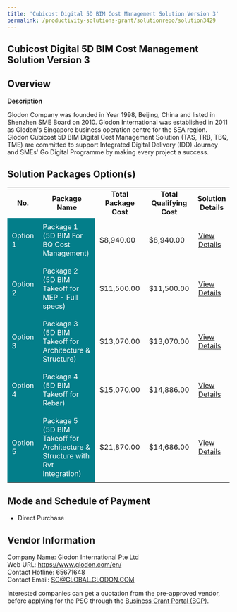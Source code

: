 ```yaml
---
title: 'Cubicost Digital 5D BIM Cost Management Solution Version 3'
permalink: /productivity-solutions-grant/solutionrepo/solution3429
---
```


## Cubicost Digital 5D BIM Cost Management Solution Version 3

## Overview

**Description**

Glodon Company was founded in Year 1998, Beijing, China and listed in Shenzhen SME Board on 2010. Glodon International was established in 2011 as Glodon's Singapore business operation centre for the SEA region. Glodon Cubicost 5D BIM Digital Cost Management Solution (TAS, TRB, TBQ, TME) are committed to support Integrated Digital Delivery (IDD) Journey and SMEs' Go Digital Programme by making every project a success.

## Solution Packages Option(s)

<table>
<tr>
<th><b>No.</b></th>
<th><b>Package Name</b></th>
<th><b>Total Package Cost</b></th>
<th><b>Total Qualifying Cost</b></th>
<th><b>Solution Details</b></th>
</tr>
<tr>
<td style='padding: 10px; background-color: #037E8A; color: #FFFFFF;'>Option 1</td>
<td style='padding: 10px; background-color: #037E8A; color: #FFFFFF;'>Package 1 (5D BIM For BQ Cost Management)</td>
<td style='padding: 10px;'>$8,940.00</td>
<td style='padding: 10px;'>$8,940.00</td>
<td style='padding: 10px;'><a href='/images/psg/Glodon_20220167_Desensitised_Annex_3_Part_1.pdf' target='_blank'>View Details</a></td>
</tr>
<tr>
<td style='padding: 10px; background-color: #037E8A; color: #FFFFFF;'>Option 2</td>
<td style='padding: 10px; background-color: #037E8A; color: #FFFFFF;'>Package 2 (5D BIM Takeoff for MEP - Full specs)</td>
<td style='padding: 10px;'>$11,500.00</td>
<td style='padding: 10px;'>$11,500.00</td>
<td style='padding: 10px;'><a href='/images/psg/Glodon_20220167_Desensitised_Annex_3_Part_2.pdf' target='_blank'>View Details</a></td>
</tr>
<tr>
<td style='padding: 10px; background-color: #037E8A; color: #FFFFFF;'>Option 3</td>
<td style='padding: 10px; background-color: #037E8A; color: #FFFFFF;'>Package 3 (5D BIM Takeoff for Architecture & Structure)</td>
<td style='padding: 10px;'>$13,070.00</td>
<td style='padding: 10px;'>$13,070.00</td>
<td style='padding: 10px;'><a href='/images/psg/Glodon_20220167_Desensitised_Annex_3_Part_3.pdf' target='_blank'>View Details</a></td>
</tr>
<tr>
<td style='padding: 10px; background-color: #037E8A; color: #FFFFFF;'>Option 4</td>
<td style='padding: 10px; background-color: #037E8A; color: #FFFFFF;'>Package 4 (5D BIM Takeoff for Rebar)</td>
<td style='padding: 10px;'>$15,070.00</td>
<td style='padding: 10px;'>$14,886.00</td>
<td style='padding: 10px;'><a href='/images/psg/Glodon_20220167_Desensitised_Annex_3_Part_4.pdf' target='_blank'>View Details</a></td>
</tr>
<tr>
<td style='padding: 10px; background-color: #037E8A; color: #FFFFFF;'>Option 5</td>
<td style='padding: 10px; background-color: #037E8A; color: #FFFFFF;'>Package 5 (5D BIM Takeoff for Architecture & Structure with Rvt Integration)</td>
<td style='padding: 10px;'>$21,870.00</td>
<td style='padding: 10px;'>$14,686.00</td>
<td style='padding: 10px;'><a href='/images/psg/Glodon_20220167_Desensitised_Annex_3_Part_5.pdf' target='_blank'>View Details</a></td>
</tr>
</table>

## Mode and Schedule of Payment

 - Direct Purchase

## Vendor Information

 Company Name: Glodon International Pte Ltd<br>Web URL: https://www.glodon.com/en/ <br>Contact Hotline: 65671648 <br>Contact Email: SG@GLOBAL.GLODON.COM <br>

Interested companies can get a quotation from the pre-approved vendor, before applying for the PSG through the <a href='https://www.businessgrants.gov.sg/' target='_blank' rel='noopener'>Business Grant Portal (BGP)</a>.

<script src="/jquery/resize-tables.js"></script>
